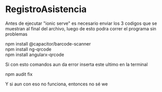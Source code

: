 ﻿# RegistroAsistencia
Antes de ejecutar "ionic serve" es necesario enviar los 3 codigos que se muestran al final del archivo, luego de esto podra correr el programa sin problemas

npm install @capacitor/barcode-scanner
<br />
npm install ng-qrcode
<br />
npm install angularx-qrcode

Si con esto comandos aun da error inserta este ultimo en la terminal

npm audit fix

Y si aun con eso no funciona, entonces no sé we
